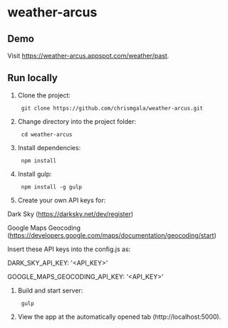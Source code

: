 # weather-arcus

## Demo

Visit https://weather-arcus.appspot.com/weather/past.

## Run locally

1. Clone the project:

        git clone https://github.com/chrismgala/weather-arcus.git

1. Change directory into the project folder:

        cd weather-arcus

1. Install dependencies:

        npm install

1. Install gulp:

        npm install -g gulp
        
1. Create your own API keys for:

Dark Sky (https://darksky.net/dev/register)

Google Maps Geocoding (https://developers.google.com/maps/documentation/geocoding/start)

Insert these API keys into the config.js as:

DARK_SKY_API_KEY: '<API_KEY>'

GOOGLE_MAPS_GEOCODING_API_KEY: '<API_KEY>'
        
1. Build and start server:

        gulp

1. View the app at the automatically opened tab (http://localhost:5000).
